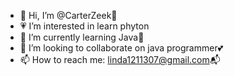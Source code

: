 - 👋 Hi, I’m @CarterZeek💖
- 💗 I’m interested in learn phyton
- 🌱 I’m currently learning Java🌱
- 💞️ I’m looking to collaborate on java programmer💕
- 📫 How to reach me: linda1211307@gmail.com📬

<!---
CarterZeek/CarterZeek is a ✨ special ✨ repository because its `README.md` (this file) appears on your GitHub profile.
You can click the Preview link to take a look at your changes.
--->
